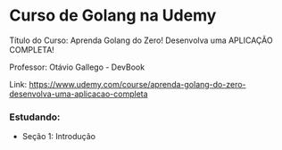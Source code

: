 # Curso de Golang na Udemy

Título do Curso: Aprenda Golang do Zero! Desenvolva uma APLICAÇÃO COMPLETA!

Professor: Otávio Gallego - DevBook

Link: https://www.udemy.com/course/aprenda-golang-do-zero-desenvolva-uma-aplicacao-completa

### Estudando:
- Seção 1: Introdução